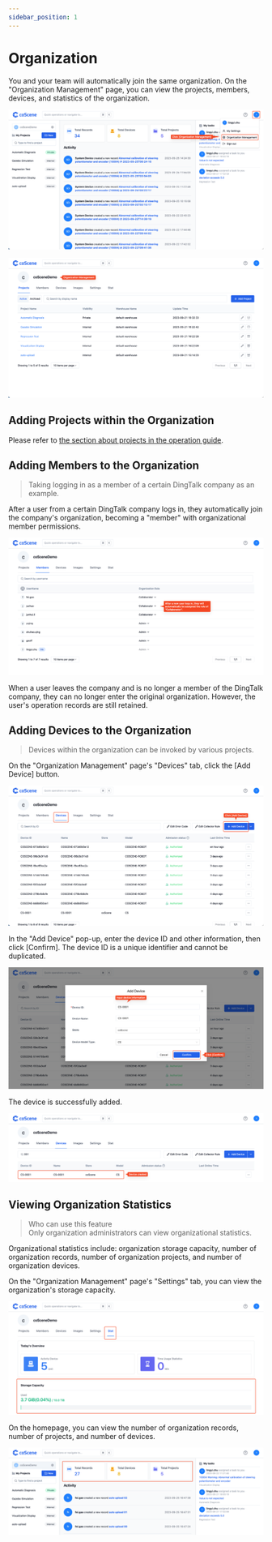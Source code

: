 ```yaml
---
sidebar_position: 1
---
```


# Organization

You and your team will automatically join the same organization. On the "Organization Management" page, you can view the projects, members, devices, and statistics of the organization.

![org-1](./img/org-1.png)

![org-2](./img/org-2.png)

## Adding Projects within the Organization

Please refer to [the section about projects in the operation guide](../task-and-comment/2-project.md).

## Adding Members to the Organization

> Taking logging in as a member of a certain DingTalk company as an example.

After a user from a certain DingTalk company logs in, they automatically join the company's organization, becoming a "member" with organizational member permissions.

![org-3](./img/org-3.png)

When a user leaves the company and is no longer a member of the DingTalk company, they can no longer enter the original organization. However, the user's operation records are still retained.

## Adding Devices to the Organization

> Devices within the organization can be invoked by various projects.

On the "Organization Management" page's "Devices" tab, click the [Add Device] button.

![org-4](./img/org-4.png)

In the "Add Device" pop-up, enter the device ID and other information, then click [Confirm]. The device ID is a unique identifier and cannot be duplicated.

![org-5](./img/org-5.png)

The device is successfully added.

![org-6](./img/org-6.png)

## Viewing Organization Statistics

> Who can use this feature<br />
> Only organization administrators can view organizational statistics.

Organizational statistics include: organization storage capacity, number of organization records, number of organization projects, and number of organization devices.

On the "Organization Management" page's "Settings" tab, you can view the organization's storage capacity.

![org-7](./img/org-7.png)

On the homepage, you can view the number of organization records, number of projects, and number of devices.

![org-8](./img/org-8.png)
